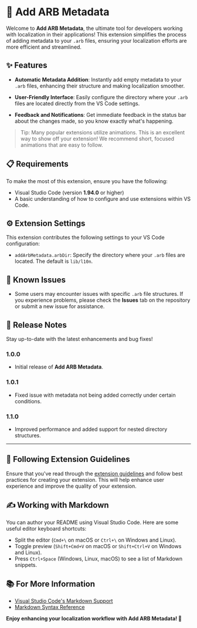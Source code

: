 
# 🌟 Add ARB Metadata

Welcome to **Add ARB Metadata**, the ultimate tool for developers working with localization in their applications! This extension simplifies the process of adding metadata to your `.arb` files, ensuring your localization efforts are more efficient and streamlined.

## ✨ Features

- **Automatic Metadata Addition**: Instantly add empty metadata to your `.arb` files, enhancing their structure and making localization smoother.

  
- **User-Friendly Interface**: Easily configure the directory where your `.arb` files are located directly from the VS Code settings.
  
- **Feedback and Notifications**: Get immediate feedback in the status bar about the changes made, so you know exactly what's happening.

> Tip: Many popular extensions utilize animations. This is an excellent way to show off your extension! We recommend short, focused animations that are easy to follow.

## 📋 Requirements

To make the most of this extension, ensure you have the following:

- Visual Studio Code (version **1.94.0** or higher)
- A basic understanding of how to configure and use extensions within VS Code.

## ⚙️ Extension Settings

This extension contributes the following settings to your VS Code configuration:

- `addArbMetadata.arbDir`: Specify the directory where your `.arb` files are located. The default is `lib/l10n`.

## 🚧 Known Issues

- Some users may encounter issues with specific `.arb` file structures. If you experience problems, please check the **Issues** tab on the repository or submit a new issue for assistance.

## 📅 Release Notes

Stay up-to-date with the latest enhancements and bug fixes!

### 1.0.0
- Initial release of **Add ARB Metadata**.

### 1.0.1
- Fixed issue with metadata not being added correctly under certain conditions.

### 1.1.0
- Improved performance and added support for nested directory structures.

---

## 📝 Following Extension Guidelines

Ensure that you've read through the [extension guidelines](https://code.visualstudio.com/api/references/extension-guidelines) and follow best practices for creating your extension. This will help enhance user experience and improve the quality of your extension.

## ✍️ Working with Markdown

You can author your README using Visual Studio Code. Here are some useful editor keyboard shortcuts:

- Split the editor (`Cmd+\` on macOS or `Ctrl+\` on Windows and Linux).
- Toggle preview (`Shift+Cmd+V` on macOS or `Shift+Ctrl+V` on Windows and Linux).
- Press `Ctrl+Space` (Windows, Linux, macOS) to see a list of Markdown snippets.

## 📚 For More Information

- [Visual Studio Code's Markdown Support](http://code.visualstudio.com/docs/languages/markdown)
- [Markdown Syntax Reference](https://help.github.com/articles/markdown-basics/)

**Enjoy enhancing your localization workflow with Add ARB Metadata! 🎉**
